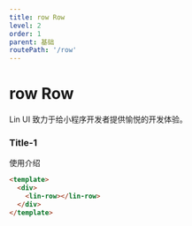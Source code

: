 ```yaml
---
title: row Row
level: 2
order: 1
parent: 基础
routePath: '/row'
---
```


# row Row
Lin UI 致力于给小程序开发者提供愉悦的开发体验。

### Title-1

使用介绍

```html
<template>
  <div>
    <lin-row></lin-row>
  </div>
</template>
```